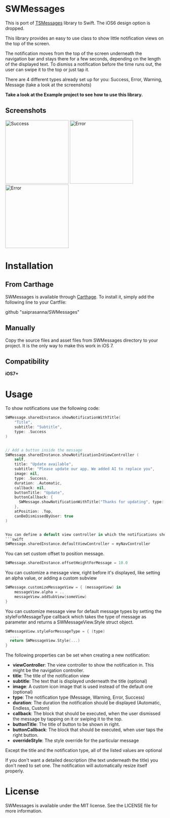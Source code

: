 SWMessages
==========
This is port of [TSMessages](https://github.com/KrauseFx/TSMessages) library to Swift. The iOS6 design option is dropped.

This library provides an easy to use class to show little notification views on the top of the screen.

The notification moves from the top of the screen underneath the navigation bar and stays there for a few seconds, depending on the length of the displayed text. To dismiss a notification before the time runs out, the user can swipe it to the top or just tap it.

There are 4 different types already set up for you: Success, Error, Warning, Message (take a look at the screenshots)

**Take a look at the Example project to see how to use this library.** 

## Screenshots

<img src="http://i.imgur.com/ENNJ4Ey.png" alt="Success" width="200px" />
<img src="http://i.imgur.com/RL2R48J.png" alt="Error" width="200px"/>
<img src="http://i.imgur.com/4ex1Mky.png" alt="Error" width="200px"/>

# Installation

## From Carthage
SWMessages is available through [Carthage](https://github.com/Carthage/Carthage). To install
it, simply add the following line to your Cartfile:

github "saiprasanna/SWMessages"

## Manually
Copy the source files and asset files from SWMessages directory to your project. It is the only way to make this work in iOS 7.

## Compatibility

**iOS7+**

# Usage

To show notifications use the following code:

```swift
SWMessage.sharedInstance.showNotificationWithTitle(
    "Title",
    subtitle: "Subtitle",
    type: .Success
)


// Add a button inside the message
SWMessage.sharedInstance.showNotificationInViewController (
    self,
    title: "Update available",
    subtitle: "Please update our app. We added AI to replace you",
    image: nil,
    type: .Success,
    duration: .Automatic,
    callback: nil,
    buttonTitle: "Update",
    buttonCallback: { 
      SWMessage.showNotificationWithTitle("Thanks for updating", type: .Success)
    },
    atPosition: .Top,
    canBeDismissedByUser: true 
)


You can define a default view controller in which the notifications should be displayed:
```swift
SWMessage.sharedInstance.defaultViewController = myNavController
```

You can set custom offset to position message.

```swift
SWMessage.sharedInstance.offsetHeightForMessage = 10.0
```

You can customize a message view, right before it's displayed, like setting an alpha value, or adding a custom subview
```swift
SWMessage.customizeMessageView = { (messageView) in 
    messageView.alpha = ..
    messageView.addSubView(someView)
}
```

You can customize message view for default message types by setting the styleForMessageType callback which takes
the type of message as parameter and returns a SWMessageView.Style struct object.
```swift
SWMessageView.styleForMessageType = { (type)
  ....
  return SWMessageView.Style(...)
}
```



The following properties can be set when creating a new notification:

* **viewController**: The view controller to show the notification in. This might be the navigation controller.
* **title**: The title of the notification view
* **subtitle**: The text that is displayed underneath the title (optional)
* **image**: A custom icon image that is used instead of the default one (optional)
* **type**: The notification type (Message, Warning, Error, Success)
* **duration**: The duration the notification should be displayed (Automatic, Endless, Custom)
* **callback**: The block that should be executed, when the user dismissed the message by tapping on it or swiping it to the top.
* **buttonTitle**: The title of button to be shown in right.
* **buttonCallback**: The block that should be executed, when user taps the right button.
* **overrideStyle**: The style override for the particular message

Except the title and the notification type, all of the listed values are optional

If you don't want a detailed description (the text underneath the title) you don't need to set one. The notification will automatically resize itself properly. 


# License
SWMessages is available under the MIT license. See the LICENSE file for more information.
